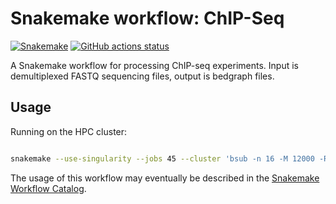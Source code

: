 # Snakemake workflow: ChIP-Seq

[![Snakemake](https://img.shields.io/badge/snakemake-≥6.3.0-brightgreen.svg)](https://snakemake.github.io)
[![GitHub actions status](https://github.com/Jain_Joyce-Labs/snakemake-chipseq/workflows/Tests/badge.svg?branch=main)](https://github.com/Jain_Joyce-Labs/snakemake-chipseq/actions?query=branch%3Amain+workflow%3ATests)


A Snakemake workflow for processing ChIP-seq experiments. Input is demultiplexed FASTQ sequencing files, output is bedgraph files.


## Usage

Running on the HPC cluster:

```sh

snakemake --use-singularity --jobs 45 --cluster 'bsub -n 16 -M 12000 -R "span[hosts=1]"'
```

The usage of this workflow may eventually be described in the [Snakemake Workflow Catalog](https://snakemake.github.io/snakemake-workflow-catalog/?usage=Jain_Joyce-Labs%2Fsnakemake-chipseq).
